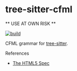 # tree-sitter-cfml

** USE AT OWN RISK **

[![build](https://github.com/tree-sitter/tree-sitter-html/actions/workflows/ci.yml/badge.svg)](https://github.com/cfmleditor/tree-sitter-cfml/actions/workflows/ci.yml)

CFML grammar for [tree-sitter](https://github.com/tree-sitter/tree-sitter).

References

* [The HTML5 Spec](https://www.w3.org/TR/html5/syntax.html)
